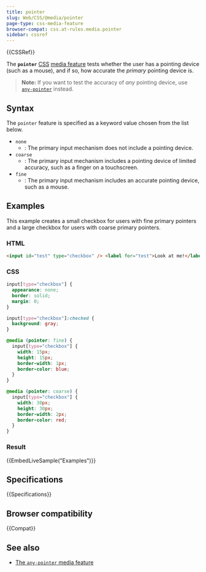 ```yaml
---
title: pointer
slug: Web/CSS/@media/pointer
page-type: css-media-feature
browser-compat: css.at-rules.media.pointer
sidebar: cssref
---
```


{{CSSRef}}

The **`pointer`** [CSS](/en-US/docs/Web/CSS) [media feature](/en-US/docs/Web/CSS/@media#media_features) tests whether the user has a pointing device (such as a mouse), and if so, how accurate the _primary_ pointing device is.

> **Note:** If you want to test the accuracy of _any_ pointing device, use [`any-pointer`](/en-US/docs/Web/CSS/@media/any-pointer) instead.

## Syntax

The `pointer` feature is specified as a keyword value chosen from the list below.

- `none`
  - : The primary input mechanism does not include a pointing device.
- `coarse`
  - : The primary input mechanism includes a pointing device of limited accuracy, such as a finger on a touchscreen.
- `fine`
  - : The primary input mechanism includes an accurate pointing device, such as a mouse.

## Examples

This example creates a small checkbox for users with fine primary pointers and a large checkbox for users with coarse primary pointers.

### HTML

```html
<input id="test" type="checkbox" /> <label for="test">Look at me!</label>
```

### CSS

```css
input[type="checkbox"] {
  appearance: none;
  border: solid;
  margin: 0;
}

input[type="checkbox"]:checked {
  background: gray;
}

@media (pointer: fine) {
  input[type="checkbox"] {
    width: 15px;
    height: 15px;
    border-width: 1px;
    border-color: blue;
  }
}

@media (pointer: coarse) {
  input[type="checkbox"] {
    width: 30px;
    height: 30px;
    border-width: 2px;
    border-color: red;
  }
}
```

### Result

{{EmbedLiveSample("Examples")}}

## Specifications

{{Specifications}}

## Browser compatibility

{{Compat}}

## See also

- [The `any-pointer` media feature](/en-US/docs/Web/CSS/@media/any-pointer)
